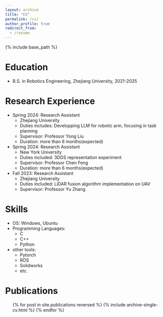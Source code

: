 ```yaml
---
layout: archive
title: "CV"
permalink: /cv/
author_profile: true
redirect_from:
  - /resume
---
```


{% include base_path %}

Education
======
* B.S. in Robotics Engineering, Zhejiang University, 2021-2025

Research Experience
======
* Spring 2024: Research Assistant
  * Zhejiang University
  * Duties includes: Developping LLM for robotic arm, focusing in task planning
  * Supervisor: Professor Yong Liu
  * Duration: more than 6 months(expected)
* Spring 2024: Research Assistant
  * New York University
  * Duties included: 3DGS representation experiment
  * Supervisor: Professor Chen Feng 
  * Duration: more than 6 months(expected)
* Fall 2023: Research Assistant
  * Zhejiang University
  * Duties included: LiDAR fusion algorithm implementation on UAV
  * Supervisor: Professor Yu Zhang
  
Skills
======
* OS: Windows, Ubuntu
* Programming Languages:
  * C
  * C++
  * Python
* other tools:
  * Pytorch
  * ROS
  * Solidworks
  * etc.

Publications
======
  <ul>{% for post in site.publications reversed %}
    {% include archive-single-cv.html %}
  {% endfor %}</ul>
  

